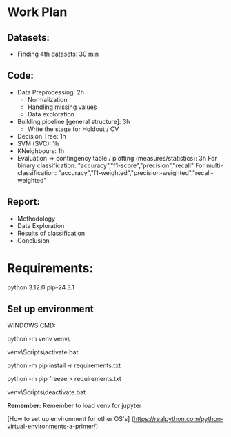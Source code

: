 # Work Plan

## Datasets:
- Finding 4th datasets: 30 min

## Code:
- Data Preprocessing: 2h
    - Normalization
    - Handling missing values
    - Data exploration
- Building pipeline [general structure]: 3h
    - Write the stage for Holdout / CV
- Decision Tree: 1h
- SVM (SVC): 1h
- KNeighbours: 1h
- Evaluation => contingency table / plotting (measures/statistics): 3h
For binary classification:
"accuracy","f1-score","precision","recall"
For multi-classification:
"accuracy","f1-weighted","precision-weighted","recall-weighted"

## Report:
- Methodology
- Data Exploration
- Results of classification
- Conclusion

# Requirements:
python 3.12.0
pip-24.3.1

## Set up environment

WINDOWS CMD:
<!-- build venv -->
python -m venv venv\ 
<!-- activate env -->
venv\Scripts\activate.bat
<!-- loading requirements(packages needed for project) -->
python -m pip install -r requirements.txt
<!-- update requirements -->
python -m pip freeze > requirements.txt 
<!-- deactive -->
venv\Scripts\deactivate.bat

**Remember:**
Remember to load venv for jupyter

[How to set up environment for other OS's] (https://realpython.com/python-virtual-environments-a-primer/)
